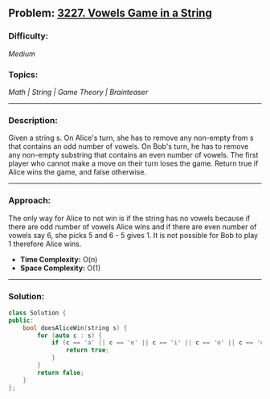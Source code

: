 ## Problem: [3227. Vowels Game in a String](https://leetcode.com/problems/vowels-game-in-a-string/)

### Difficulty:
*Medium*

### Topics:
*Math | String | Game Theory | Brainteaser*

---

### Description:
Given a string s. On Alice's turn, she has to remove any non-empty
from s that contains an odd number of vowels. On Bob's turn, he has to remove any non-empty substring that contains an even number of vowels. The first player who cannot make a move on their turn loses the game. Return true if Alice wins the game, and false otherwise.

---

### Approach:
The only way for Alice to not win is if the string has no vowels because if there are odd number of vowels Alice wins and if there are even number of vowels say 6, she picks 5 and 6 - 5 gives 1. It is not possible for Bob to play 1 therefore Alice wins.
- **Time Complexity:** O(n)
- **Space Complexity:** O(1)

---

### Solution:
```cpp
class Solution {
public:
    bool doesAliceWin(string s) {
        for (auto c : s) {
            if (c == 'a' || c == 'e' || c == 'i' || c == 'o' || c == 'u') {
                return true;
            }
        }
        return false;
    }
};
```
